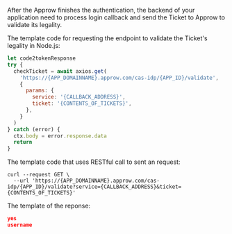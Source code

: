 <IntegrationDetailCard title="Validate the Legality of the Ticket">

After the Approw finishes the authentication, the backend of your application need to process login callback and send the Ticket to Approw to validate its legality.

<ApiMethodSpec method="post" host="https://<APP_DOMAIN_NAME>.approw.com" path="/cas-idp/{APP_ID}/validate" summary="The Endpoint for Validating the Ticket." description="You need to send the Ticket to this endpoint to validate its legality.">
<template slot="formDataParams">
<ApiMethodParam name="ticket" type="string" required description="The returned Ticket that Approw has authenticated successfully."/>
<ApiMethodParam name="client_secret" type="string" required description="The callback address of the application."/>
</template>
<template httpCode="200" slot="response">

The Ticket is legal and validation succeeds.

`<LF>` is the newline `\n`and the username will be the username of the user.

```txt
yes<LF>
username<LF>
```

The Ticket is illegal and the validation is failed.

```txt
no<LF>
<LF>
```

</template>
</ApiMethodSpec>

The template code for requesting the endpoint to validate the Ticket's legality in Node.js:

```javascript
let code2tokenResponse
try {
  checkTicket = await axios.get(
    'https://{APP_DOMAINNAME}.approw.com/cas-idp/{APP_ID}/validate',
    {
      params: {
        service: '{CALLBACK_ADDRESS}',
        ticket: '{CONTENTS_OF_TICKETS}',
      },
    }
  )
} catch (error) {
  ctx.body = error.response.data
  return
}
```

The template code that uses RESTful call to sent an request:

```shell
curl --request GET \
  --url 'https://{APP_DOMAINNAME}.approw.com/cas-idp/{APP_ID}/validate?service={CALLBACK_ADDRESS}&ticket={CONTENTS_OF_TICKETS}'
```

The template of the reponse:

```json
yes
username

```

</IntegrationDetailCard>
